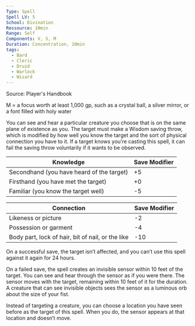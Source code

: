```yaml
---
Type: Spell
Spell LV: 5
School: Divination
Ressource: 10min
Range: Self
Components: V, S, M
Duration: Concentration, 10min
tags:
  - Bard
  - Cleric
  - Druid
  - Warlock
  - Wizard
---
```

Source: Player's Handbook

M = a focus worth at least 1,000 gp, such as a crystal ball, a silver mirror, or a font filled with holy water

You can see and hear a particular creature you choose that is on the same plane of existence as you. The target must make a Wisdom saving throw, which is modified by how well you know the target and the sort of physical connection you have to it. If a target knows you’re casting this spell, it can fail the saving throw voluntarily if it wants to be observed.

|Knowledge|Save Modifier|
|---|---|
|Secondhand (you have heard of the target)|+5|
|Firsthand (you have met the target)|+0|
|Familiar (you know the target well)|-5|

|Connection|Save Modifier|
|---|---|
|Likeness or picture|-2|
|Possession or garment|-4|
|Body part, lock of hair, bit of nail, or the like|-10|

On a successful save, the target isn’t affected, and you can’t use this spell against it again for 24 hours.

On a failed save, the spell creates an invisible sensor within 10 feet of the target. You can see and hear through the sensor as if you were there. The sensor moves with the target, remaining within 10 feet of it for the duration. A creature that can see invisible objects sees the sensor as a luminous orb about the size of your fist.

Instead of targeting a creature, you can choose a location you have seen before as the target of this spell. When you do, the sensor appears at that location and doesn’t move.